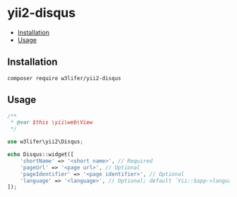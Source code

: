 # yii2-disqus

- [Installation](#installation)
- [Usage](#usage)

## Installation

``` shell
composer require w3lifer/yii2-disqus
```

## Usage

``` php
/**
 * @var $this \yii\web\View
 */

use w3lifer\yii2\Disqus;

echo Disqus::widget([
    'shortName' => '<short name>', // Required
    'pageUrl' => '<page url>', // Optional
    'pageIdentifier' => '<page identifier>', // Optional
    'language' => '<language>', // Optional; default `Yii::$app->language`
]);
```
